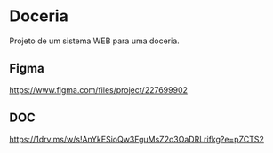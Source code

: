# Doceria
Projeto de um sistema WEB para uma doceria.

## Figma
https://www.figma.com/files/project/227699902

## DOC
https://1drv.ms/w/s!AnYkESioQw3FguMsZ2o3OaDRLrifkg?e=pZCTS2
